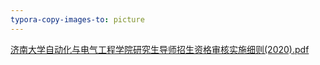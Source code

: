 ```yaml
---
typora-copy-images-to: picture
---
```


 [济南大学自动化与电气工程学院研究生导师招生资格审核实施细则(2020).pdf](file\济南大学自动化与电气工程学院研究生导师招生资格审核实施细则(2020).pdf) 

